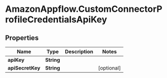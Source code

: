 # AmazonAppflow.CustomConnectorProfileCredentialsApiKey

## Properties

Name | Type | Description | Notes
------------ | ------------- | ------------- | -------------
**apiKey** | **String** |  | 
**apiSecretKey** | **String** |  | [optional] 


